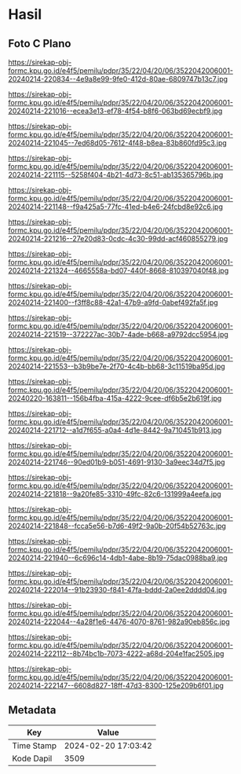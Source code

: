# Hasil

## Foto C Plano

https://sirekap-obj-formc.kpu.go.id/e4f5/pemilu/pdpr/35/22/04/20/06/3522042006001-20240214-220834--4e9a8e99-9fe0-412d-80ae-6809747b13c7.jpg

https://sirekap-obj-formc.kpu.go.id/e4f5/pemilu/pdpr/35/22/04/20/06/3522042006001-20240214-221016--ecea3e13-ef78-4f54-b8f6-063bd69ecbf9.jpg

https://sirekap-obj-formc.kpu.go.id/e4f5/pemilu/pdpr/35/22/04/20/06/3522042006001-20240214-221045--7ed68d05-7612-4f48-b8ea-83b860fd95c3.jpg

https://sirekap-obj-formc.kpu.go.id/e4f5/pemilu/pdpr/35/22/04/20/06/3522042006001-20240214-221115--5258f404-4b21-4d73-8c51-ab135365796b.jpg

https://sirekap-obj-formc.kpu.go.id/e4f5/pemilu/pdpr/35/22/04/20/06/3522042006001-20240214-221148--f9a425a5-77fc-41ed-b4e6-24fcbd8e92c6.jpg

https://sirekap-obj-formc.kpu.go.id/e4f5/pemilu/pdpr/35/22/04/20/06/3522042006001-20240214-221216--27e20d83-0cdc-4c30-99dd-acf460855279.jpg

https://sirekap-obj-formc.kpu.go.id/e4f5/pemilu/pdpr/35/22/04/20/06/3522042006001-20240214-221324--4665558a-bd07-440f-8668-810397040f48.jpg

https://sirekap-obj-formc.kpu.go.id/e4f5/pemilu/pdpr/35/22/04/20/06/3522042006001-20240214-221400--f3ff8c88-42a1-47b9-a9fd-0abef492fa5f.jpg

https://sirekap-obj-formc.kpu.go.id/e4f5/pemilu/pdpr/35/22/04/20/06/3522042006001-20240214-221519--372227ac-30b7-4ade-b668-a9792dcc5954.jpg

https://sirekap-obj-formc.kpu.go.id/e4f5/pemilu/pdpr/35/22/04/20/06/3522042006001-20240214-221553--b3b9be7e-2f70-4c4b-bb68-3c11519ba95d.jpg

https://sirekap-obj-formc.kpu.go.id/e4f5/pemilu/pdpr/35/22/04/20/06/3522042006001-20240220-163811--156b4fba-415a-4222-9cee-df6b5e2b619f.jpg

https://sirekap-obj-formc.kpu.go.id/e4f5/pemilu/pdpr/35/22/04/20/06/3522042006001-20240214-221712--a1d7f655-a0a4-4d1e-8442-9a710451b913.jpg

https://sirekap-obj-formc.kpu.go.id/e4f5/pemilu/pdpr/35/22/04/20/06/3522042006001-20240214-221746--90ed01b9-b051-4691-9130-3a9eec34d7f5.jpg

https://sirekap-obj-formc.kpu.go.id/e4f5/pemilu/pdpr/35/22/04/20/06/3522042006001-20240214-221818--9a20fe85-3310-49fc-82c6-131999a4eefa.jpg

https://sirekap-obj-formc.kpu.go.id/e4f5/pemilu/pdpr/35/22/04/20/06/3522042006001-20240214-221848--fcca5e56-b7d6-49f2-9a0b-20f54b52763c.jpg

https://sirekap-obj-formc.kpu.go.id/e4f5/pemilu/pdpr/35/22/04/20/06/3522042006001-20240214-221940--6c696c14-4db1-4abe-8b19-75dac0988ba9.jpg

https://sirekap-obj-formc.kpu.go.id/e4f5/pemilu/pdpr/35/22/04/20/06/3522042006001-20240214-222014--91b23930-f841-47fa-bddd-2a0ee2dddd04.jpg

https://sirekap-obj-formc.kpu.go.id/e4f5/pemilu/pdpr/35/22/04/20/06/3522042006001-20240214-222044--4a28f1e6-4476-4070-8761-982a90eb856c.jpg

https://sirekap-obj-formc.kpu.go.id/e4f5/pemilu/pdpr/35/22/04/20/06/3522042006001-20240214-222112--8b74bc1b-7073-4222-a68d-204e1fac2505.jpg

https://sirekap-obj-formc.kpu.go.id/e4f5/pemilu/pdpr/35/22/04/20/06/3522042006001-20240214-222147--6608d827-18ff-47d3-8300-125e209b6f01.jpg


## Metadata

| Key        | Value               |
| ---------- | ------------------- |
| Time Stamp | 2024-02-20 17:03:42 |
| Kode Dapil | 3509                |



